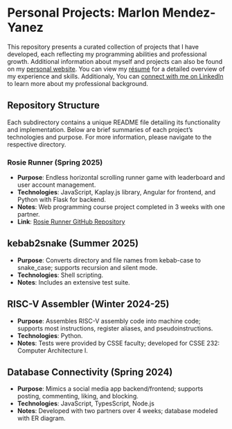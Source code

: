 # Personal Projects: Marlon Mendez-Yanez

This repository presents a curated collection of projects that I have developed, each reflecting my programming abilities and 
professional growth. Additional information about myself and projects can also be found on my 
[personal website](https://rhit-mendezm.github.io/). You can view my [résumé](./Marlon%20O.%20Mendez-Yanez%20-%20Resume.pdf) 
for a detailed overview of my experience and skills. Additionaly, You can 
[connect with me on LinkedIn](https://www.linkedin.com/in/marlon-mendez-yanez) to learn more about my professional background.

## Repository Structure

Each subdirectory contains a unique README file detailing its functionality and implementation. Below are brief summaries of 
each project’s technologies and purpose. For more information, please navigate to the respective directory.

### Rosie Runner (Spring 2025)

* **Purpose**: Endless horizontal scrolling runner game with leaderboard and user account management.
* **Technologies**: JavaScript, Kaplay.js library, Angular for frontend, and Python with Flask for backend.
* **Notes**: Web programming course project completed in 3 weeks with one partner.
* **Link**: [Rosie Runner GitHub Repository](https://github.com/rhit-csse280/final-project-s25_107)

## kebab2snake (Summer 2025)

* **Purpose**: Converts directory and file names from kebab-case to snake_case; supports recursion and silent mode.
* **Technologies**: Shell scripting.
* **Notes**: Includes an extensive test suite.

## RISC-V Assembler (Winter 2024-25)

* **Purpose**: Assembles RISC-V assembly code into machine code; supports most instructions, register aliases, and pseudoinstructions.
* **Technologies**: Python.
* **Notes**: Tests were provided by CSSE faculty; developed for CSSE 232: Computer Architecture I.

## Database Connectivity (Spring 2024)

* **Purpose**: Mimics a social media app backend/frontend; supports posting, commenting, liking, and blocking.
* **Technologies**: JavaScript, TypesScript, Node.js
* **Notes**: Developed with two partners over 4 weeks; database modeled with ER diagram.

